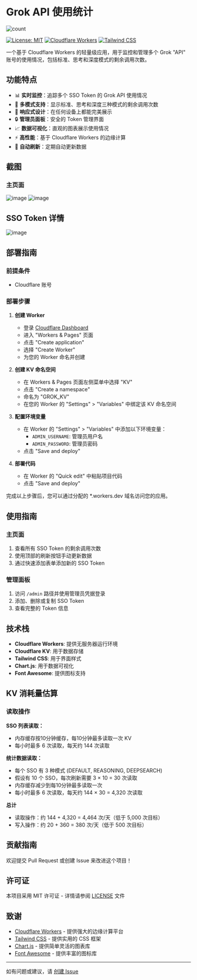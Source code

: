 # Grok API 使用统计

![count](https://github.com/user-attachments/assets/3d59310b-fa23-45df-9401-340137170bd6)


[![License: MIT](https://img.shields.io/badge/License-MIT-blue.svg)](https://opensource.org/licenses/MIT)
[![Cloudflare Workers](https://img.shields.io/badge/Cloudflare-Workers-orange.svg)](https://workers.cloudflare.com/)
[![Tailwind CSS](https://img.shields.io/badge/Tailwind-CSS-38B2AC.svg)](https://tailwindcss.com/)

一个基于 Cloudflare Workers 的轻量级应用，用于监控和管理多个 Grok "API" 账号的使用情况，包括标准、思考和深度模式的剩余调用次数。

## 功能特点 

- 📊 **实时监控**：追踪多个 SSO Token 的 Grok API 使用情况
- 🔄 **多模式支持**：显示标准、思考和深度三种模式的剩余调用次数
- 📱 **响应式设计**：在任何设备上都能完美展示
- 🔒 **管理员面板**：安全的 Token 管理界面
- 📈 **数据可视化**：直观的图表展示使用情况
- ⚡ **高性能**：基于 Cloudflare Workers 的边缘计算
- 🔄 **自动刷新**：定期自动更新数据 

## 截图

### 主页面
![image](https://github.com/user-attachments/assets/d82b547e-7935-4237-b060-b07d50472aa9)
![image](https://github.com/user-attachments/assets/ba02378c-84fa-4c77-b3ea-6947a796f818)


## SSO Token 详情
![image](https://github.com/user-attachments/assets/50e60e2f-475e-491d-b779-1f0ee22a591d)


## 部署指南

### 前提条件

- Cloudflare 账号

### 部署步骤

1. **创建 Worker**
   - 登录 [Cloudflare Dashboard](https://dash.cloudflare.com/)
   - 进入 "Workers & Pages" 页面
   - 点击 "Create application"
   - 选择 "Create Worker"
   - 为您的 Worker 命名并创建

2. **创建 KV 命名空间**
   - 在 Workers & Pages 页面左侧菜单中选择 "KV"
   - 点击 "Create a namespace"
   - 命名为 "GROK_KV"
   - 在您的 Worker 的 "Settings" > "Variables" 中绑定该 KV 命名空间

3. **配置环境变量**
   - 在 Worker 的 "Settings" > "Variables" 中添加以下环境变量：
     - `ADMIN_USERNAME`: 管理员用户名
     - `ADMIN_PASSWORD`: 管理员密码
   - 点击 "Save and deploy"

4. **部署代码**
   - 在 Worker 的 "Quick edit" 中粘贴项目代码
   - 点击 "Save and deploy"

完成以上步骤后，您可以通过分配的 *.workers.dev 域名访问您的应用。


## 使用指南

### 主页面

1. 查看所有 SSO Token 的剩余调用次数
2. 使用顶部的刷新按钮手动更新数据
3. 通过快速添加表单添加新的 SSO Token

### 管理面板

1. 访问 `/admin` 路径并使用管理员凭据登录
2. 添加、删除或复制 SSO Token
3. 查看完整的 Token 信息

## 技术栈

- **Cloudflare Workers**: 提供无服务器运行环境
- **Cloudflare KV**: 用于数据存储
- **Tailwind CSS**: 用于界面样式
- **Chart.js**: 用于数据可视化
- **Font Awesome**: 提供图标支持

## KV 消耗量估算
### 读取操作
**SSO 列表读取：**
- 内存缓存按10分钟缓存，每10分钟最多读取一次 KV
- 每小时最多 6 次读取，每天约 144 次读取

**统计数据读取：**
- 每个 SSO 有 3 种模式 (DEFAULT, REASONING, DEEPSEARCH)
- 假设有 10 个 SSO，每次刷新需要 3 × 10 = 30 次读取
- 内存缓存减少到每10分钟最多读取一次
- 每小时最多 6 次读取，每天约 144 × 30 = 4,320 次读取

**总计**
- 读取操作：约 144 + 4,320 = 4,464 次/天（低于 5,000 次目标）
- 写入操作：约 20 + 360 = 380 次/天（低于 500 次目标）

## 贡献指南

欢迎提交 Pull Request 或创建 Issue 来改进这个项目！

## 许可证

本项目采用 MIT 许可证 - 详情请参阅 [LICENSE](LICENSE) 文件

## 致谢

- [Cloudflare Workers](https://workers.cloudflare.com/) - 提供强大的边缘计算平台
- [Tailwind CSS](https://tailwindcss.com/) - 提供实用的 CSS 框架
- [Chart.js](https://www.chartjs.org/) - 提供简单灵活的图表库
- [Font Awesome](https://fontawesome.com/) - 提供丰富的图标库

---

如有问题或建议，请 [创建 Issue](https://github.com/yourusername/grok-remain-count/issues/new)
